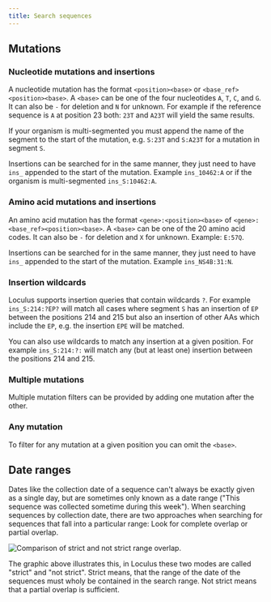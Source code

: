 ```yaml
---
title: Search sequences
---
```


## Mutations

### Nucleotide mutations and insertions

A nucleotide mutation has the format `<position><base>` or `<base_ref><position><base>`. A `<base>` can be one of the four nucleotides `A`, `T`, `C`, and `G`. It can also be `-` for deletion and `N` for unknown. For example if the reference sequence is `A` at position 23 both: `23T` and `A23T` will yield the same results.

If your organism is multi-segmented you must append the name of the segment to the start of the mutation, e.g. `S:23T` and `S:A23T` for a mutation in segment `S`.

Insertions can be searched for in the same manner, they just need to have `ins_` appended to the start of the mutation. Example `ins_10462:A` or if the organism is multi-segmented `ins_S:10462:A`.

### Amino acid mutations and insertions

An amino acid mutation has the format `<gene>:<position><base>` of `<gene>:<base_ref><position><base>`. A `<base>` can be one of the 20 amino acid codes. It can also be `-` for deletion and `X` for unknown. Example: `E:57Q`.

Insertions can be searched for in the same manner, they just need to have `ins_` appended to the start of the mutation. Example `ins_NS4B:31:N`.

### Insertion wildcards

Loculus supports insertion queries that contain wildcards `?`. For example `ins_S:214:?EP?` will match all cases where segment `S` has an insertion of `EP` between the positions 214 and 215 but also an insertion of other AAs which include the `EP`, e.g. the insertion `EPE` will be matched.

You can also use wildcards to match any insertion at a given position. For example `ins_S:214:?:` will match any (but at least one) insertion between the positions 214 and 215.

### Multiple mutations

Multiple mutation filters can be provided by adding one mutation after the other.

### Any mutation

To filter for any mutation at a given position you can omit the `<base>`.

## Date ranges

Dates like the collection date of a sequence can't always be exactly given as a single day, but are sometimes only known as a date range ("This sequence was collected sometime during this week"). When searching sequences by collection date, there are two approaches when searching for sequences that fall into a particular range: Look for complete overlap or partial overlap.

![Comparison of strict and not strict range overlap.](/public/images/strict_not_strict.drawio.svg)

The graphic above illustrates this, in Loculus these two modes are called "strict" and "not strict". Strict means, that the range of the date of the sequences must wholy be contained in the search range. Not strict means that a partial overlap is sufficient.
